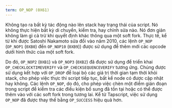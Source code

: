 ```yaml
---
term: OP_NOP (0X61)
---
```


Không tạo ra bất kỳ tác động nào lên stack hay trạng thái của script. Nó không thực hiện bất kỳ di chuyển, kiểm tra, hay chỉnh sửa nào. Nó đơn giản không làm gì cả trừ khi quyết định khác thông qua một soft fork. Thực tế, kể từ khi được Satoshi Nakamoto sửa đổi vào năm 2010, các lệnh `OP_NOP` (`OP_NOP1` (`0XB0`) đến `OP_NOP10` (`0XB9`)) được sử dụng để thêm mới các opcode dưới hình thức của một soft fork.

Do đó, `OP_NOP2` (`0XB1`) và `OP_NOP3` (`0XB2`) đã được sử dụng để triển khai `OP_CHECKLOCKTIMEVERIFY` và `OP_CHECKSEQUENCEVERIFY` tương ứng. Chúng được sử dụng kết hợp với `OP_DROP` để loại bỏ các giá trị thời gian tạm thời khỏi stack, cho phép việc thực thi script tiếp tục, bất kể node có được cập nhật hay không. Các lệnh `OP_NOP`, do đó, cho phép việc chèn một điểm gián đoạn trong script để kiểm tra các điều kiện bổ sung đã tồn tại hoặc có thể được thêm vào với các soft fork trong tương lai. Kể từ Tapscript, việc sử dụng `OP_NOP` đã được thay thế bằng `OP_SUCCESS` hiệu quả hơn.